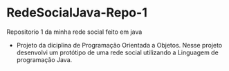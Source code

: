 # RedeSocialJava-Repo-1
Repositorio 1 da minha rede social feito em java

- Projeto da diciplina de Programação Orientada a Objetos. Nesse projeto desenvolvi um protótipo de uma rede social utilizando a Linguagem de programação Java.
